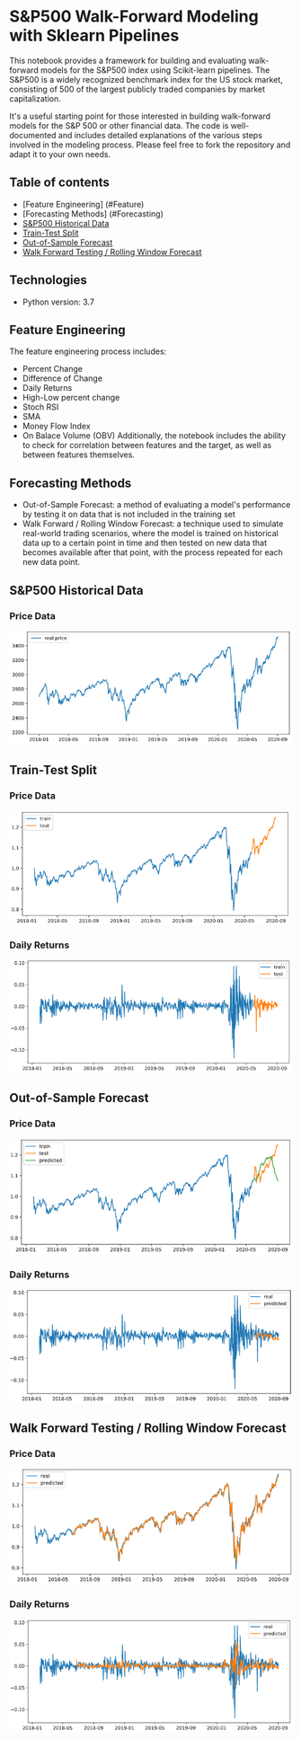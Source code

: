 # S&P500 Walk-Forward Modeling with Sklearn Pipelines

This notebook provides a framework for building and evaluating walk-forward models for the S&P500 index using Scikit-learn pipelines. 
The S&P500 is a widely recognized benchmark index for the US stock market, consisting of 500 of the largest publicly traded companies by market capitalization.

It's a useful starting point for those interested in building walk-forward models for the S&P 500 or other financial data. The code is well-documented and includes detailed explanations of the various steps involved in the modeling process. Please feel free to fork the repository and adapt it to your own needs.

## Table of contents
* [Feature Engineering] (#Feature)
* [Forecasting Methods] (#Forecasting)
* [S&P500 Historical Data](#S&P500)
* [Train-Test Split](#Train-Test)
* [Out-of-Sample Forecast](#Out-of-Sample)
* [Walk Forward Testing / Rolling Window Forecast](#Walk)

## Technologies
* Python version: 3.7

## Feature Engineering
The feature engineering process includes:
* Percent Change
* Difference of Change
* Daily Returns
* High-Low percent change
* Stoch RSI
* SMA
* Money Flow Index
* On Balace Volume (OBV)
Additionally, the notebook includes the ability to check for correlation between features and the target, as well as between features themselves.

## Forecasting Methods
* Out-of-Sample Forecast: a method of evaluating a model's performance by testing it on data that is not included in the training set 
* Walk Forward / Rolling Window Forecast: a technique used to simulate real-world trading scenarios, where the model is trained on historical data up to a certain point in time and then tested on new data that becomes available after that point, with the process repeated for each new data point.

## S&P500 Historical Data
### Price Data
![](images/SP500%20Real%20Price.png)

## Train-Test Split
### Price Data
![](images/SP500%20Train%20Test.png)
### Daily Returns
![](images/SP500%20Daily%20Returns.png)

## Out-of-Sample Forecast
### Price Data
![](images/SP500%20Out-of-Sample%20Forecast%20Price.png)
### Daily Returns
![](images/SP500%20Out-of-Sample%20Forecast%20Raw.png)

## Walk Forward Testing / Rolling Window Forecast
### Price Data
![](images/SP500%20Walk-Forward%20Rorecast%20Price.png)
### Daily Returns
![](images/SP500%20Walk-Forward%20Forecast%20Raw.png)
